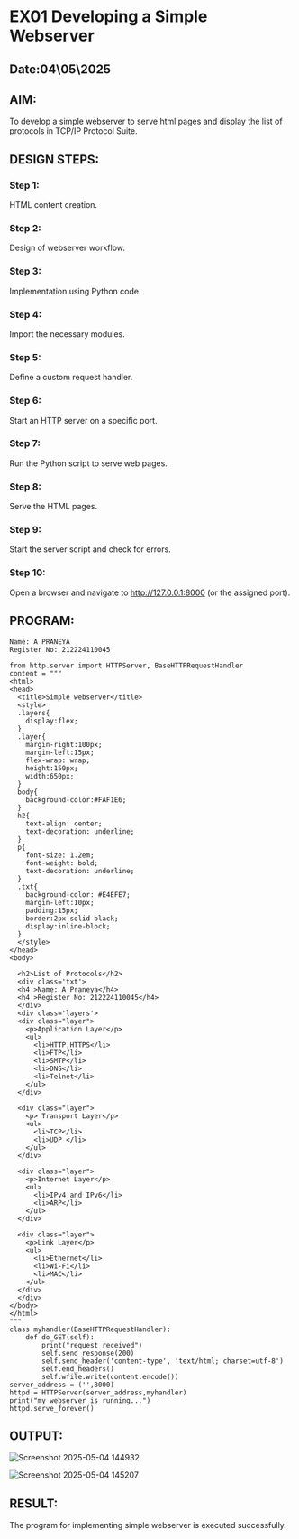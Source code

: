 # EX01 Developing a Simple Webserver
## Date:04\05\2025

## AIM:
To develop a simple webserver to serve html pages and display the list of protocols in TCP/IP Protocol Suite.

## DESIGN STEPS:
### Step 1: 
HTML content creation.

### Step 2:
Design of webserver workflow.

### Step 3:
Implementation using Python code.

### Step 4:
Import the necessary modules.

### Step 5:
Define a custom request handler.

### Step 6:
Start an HTTP server on a specific port.

### Step 7:
Run the Python script to serve web pages.

### Step 8:
Serve the HTML pages.

### Step 9:
Start the server script and check for errors.

### Step 10:
Open a browser and navigate to http://127.0.0.1:8000 (or the assigned port).

## PROGRAM:
```
Name: A PRANEYA
Register No: 212224110045
```

```
from http.server import HTTPServer, BaseHTTPRequestHandler
content = """
<html>
<head>
  <title>Simple webserver</title>
  <style>
  .layers{
    display:flex;
  }
  .layer{
    margin-right:100px;
    margin-left:15px;
    flex-wrap: wrap;
    height:150px;
    width:650px;
  }
  body{
    background-color:#FAF1E6;
  }
  h2{
    text-align: center;
    text-decoration: underline;
  }
  p{
    font-size: 1.2em;
    font-weight: bold;
    text-decoration: underline;
  }
  .txt{
    background-color: #E4EFE7;
    margin-left:10px;
    padding:15px;
    border:2px solid black;
    display:inline-block;
  }
  </style>
</head>
<body>

  <h2>List of Protocols</h2>
  <div class='txt'>
  <h4 >Name: A Praneya</h4>
  <h4 >Register No: 212224110045</h4>
  </div>
  <div class='layers'>
  <div class="layer">
    <p>Application Layer</p>
    <ul>
      <li>HTTP,HTTPS</li>
      <li>FTP</li>
      <li>SMTP</li>
      <li>DNS</li>
      <li>Telnet</li>
    </ul>
  </div>

  <div class="layer">
    <p> Transport Layer</p>
    <ul>
      <li>TCP</li>
      <li>UDP </li>
    </ul>
  </div>

  <div class="layer">
    <p>Internet Layer</p>
    <ul>
      <li>IPv4 and IPv6</li>
      <li>ARP</li>
    </ul>
  </div>

  <div class="layer">
    <p>Link Layer</p>
    <ul>
      <li>Ethernet</li>
      <li>Wi-Fi</li>
      <li>MAC</li>
    </ul>
  </div>
  </div>
</body>
</html>
"""
class myhandler(BaseHTTPRequestHandler):
    def do_GET(self):
        print("request received")
        self.send_response(200)
        self.send_header('content-type', 'text/html; charset=utf-8')
        self.end_headers()
        self.wfile.write(content.encode())
server_address = ('',8000)
httpd = HTTPServer(server_address,myhandler)
print("my webserver is running...")
httpd.serve_forever()
```

## OUTPUT:
![Screenshot 2025-05-04 144932](https://github.com/user-attachments/assets/01c13317-3408-4cca-8188-a74a1a8bb1a8)

![Screenshot 2025-05-04 145207](https://github.com/user-attachments/assets/79e31dd3-b8f3-48a4-8616-693f59876ba2)

## RESULT:
The program for implementing simple webserver is executed successfully.
